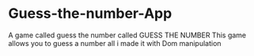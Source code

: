 # Guess-the-number-App

A game called guess the number called GUESS THE NUMBER
This game allows you to guess a number all i made it with Dom manipulation 
